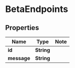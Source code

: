# BetaEndpoints

## Properties

Name | Type | Note
---- | ---- | ----
**id** | **String** | 
**message** | **String** | 

